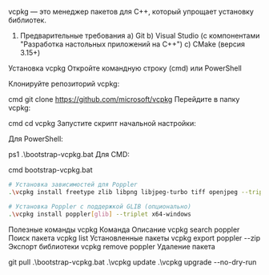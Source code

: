 vcpkg — это менеджер пакетов для C++, который упрощает установку библиотек.

1. Предварительные требования
a) Git
b) Visual Studio (с компонентами "Разработка настольных приложений на C++")
c) CMake (версия 3.15+)


Установка vcpkg
Откройте командную строку (cmd) или PowerShell

Клонируйте репозиторий vcpkg:

cmd
git clone https://github.com/microsoft/vcpkg
Перейдите в папку vcpkg:

cmd
cd vcpkg
Запустите скрипт начальной настройки:

Для PowerShell:

ps1
.\bootstrap-vcpkg.bat
Для CMD:

cmd
bootstrap-vcpkg.bat


```bash
# Установка зависимостей для Poppler
.\vcpkg install freetype zlib libpng libjpeg-turbo tiff openjpeg --triplet x64-windows

# Установка Poppler с поддержкой GLIB (опционально)
.\vcpkg install poppler[glib] --triplet x64-windows
```

Полезные команды vcpkg
Команда	Описание
vcpkg search poppler	Поиск пакета
vcpkg list	Установленные пакеты
vcpkg export poppler --zip	Экспорт библиотеки
vcpkg remove poppler	Удаление пакета

git pull
.\bootstrap-vcpkg.bat
.\vcpkg update
.\vcpkg upgrade --no-dry-run

